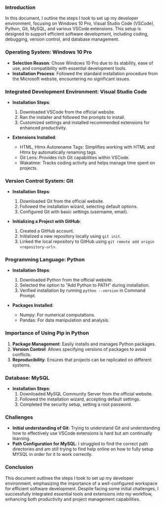 ### Introduction

In this document, I outline the steps I took to set up my developer environment, focusing on Windows 10 Pro, Visual Studio Code (VSCode), Python, Git, MySQL, and various VSCode extensions. This setup is designed to support efficient software development, including coding, debugging, version control, and database management.

### Operating System: Windows 10 Pro

- **Selection Reason**: Chose Windows 10 Pro due to its stability, ease of use, and compatibility with essential development tools.
- **Installation Process**: Followed the standard installation procedure from the Microsoft website, encountering no significant issues.

### Integrated Development Environment: Visual Studio Code

- **Installation Steps**:
  1. Downloaded VSCode from the official website.
  2. Ran the installer and followed the prompts to install.
  3. Customized settings and installed recommended extensions for enhanced productivity.

- **Extensions Installed**:
  - HTML, Htmx Autorename Tags: Simplifies working with HTML and Htmx by automatically renaming tags.
  - Git Lens: Provides rich Git capabilities within VSCode.
  - Wakatime: Tracks coding activity and helps manage time spent on projects.

### Version Control System: Git

- **Installation Steps**:
  1. Downloaded Git from the official website.
  2. Followed the installation wizard, selecting default options.
  3. Configured Git with basic settings (username, email).

- **Initializing a Project with GitHub**:
  1. Created a GitHub account.
  2. Initialized a new repository locally using `git init`.
  3. Linked the local repository to GitHub using `git remote add origin <repository-url>`.

### Programming Language: Python

- **Installation Steps**:
  1. Downloaded Python from the official website.
  2. Selected the option to "Add Python to PATH" during installation.
  3. Verified installation by running `python --version` in Command Prompt.

- **Packages Installed**:
  - Numpy: For numerical computations.
  - Pandas: For data manipulation and analysis.

### Importance of Using Pip in Python

1. **Package Management**: Easily installs and manages Python packages.
2. **Version Control**: Allows specifying versions of packages to avoid conflicts.
3. **Reproducibility**: Ensures that projects can be replicated on different systems.

### Database: MySQL

- **Installation Steps**:
  1. Downloaded MySQL Community Server from the official website.
  2. Followed the installation wizard, accepting default settings.
  3. Completed the security setup, setting a root password.


### Challenges
- **Initial understanding of Git**: Trying to understand Git and understanding how to effectively use VSCode extensions is hard but am continually learning.
- **Path Configuration for MySQL**: I struggled to find the correct path directories and am still trying to find help online on how to fully setup MYSQL in order for it to work correctly.

### Conclusion

This document outlines the steps I took to set up my developer environment, emphasizing the importance of a well-configured workspace for efficient software development. Despite facing some initial challenges, I successfully integrated essential tools and extensions into my workflow, enhancing both productivity and project management capabilities.

